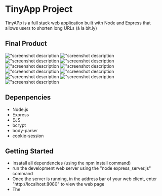 # TinyApp Project

TinyAPp is a full stack web application built with Node and Express that allows users to shorten long URLs (à la bit.ly)

## Final Product
!["screenshot description](https://github.com/hvdson/tinyapp/blob/master/docs/badurlupdate.png)
!["screenshot description](https://github.com/hvdson/tinyapp/blob/master/docs/deleteurls.png)
!["screenshot description](https://github.com/hvdson/tinyapp/blob/master/docs/error.png)
!["screenshot description](https://github.com/hvdson/tinyapp/blob/master/docs/exampleurls.png)
!["screenshot description](https://github.com/hvdson/tinyapp/blob/master/docs/home.png)
!["screenshot description](https://github.com/hvdson/tinyapp/blob/master/docs/login.png)
!["screenshot description](https://github.com/hvdson/tinyapp/blob/master/docs/newregister.png)
!["screenshot description](https://github.com/hvdson/tinyapp/blob/master/docs/newurl.png)
!["screenshot description](https://github.com/hvdson/tinyapp/blob/master/docs/register.png)
!["screenshot description](https://github.com/hvdson/tinyapp/blob/master/docs/showurl.png)
!["screenshot description](https://github.com/hvdson/tinyapp/blob/master/docs/updateurlerror.png)



## Depenpencies

- Node.js
- Express
- EJS
- bcrypt
- body-parser
- cookie-session

## Getting Started
- Insatall all dependencies (using the npm install command)
- run the development web server using the "node express_server.js" command
- Once the server is running, in the address bar of your web client, enter "http://localhost:8080" to view the web page
- The 


